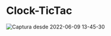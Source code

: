 # Clock-TicTac

![Captura desde 2022-06-09 13-45-30](https://user-images.githubusercontent.com/87668648/172901435-e99106ec-e186-4a2b-b0c3-cf6f9fc4e019.png)
